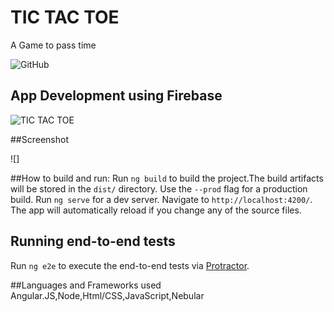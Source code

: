 # TIC TAC TOE
A Game to pass time

![GitHub](https://img.shields.io/github/license/sahilkargutkar/TIC-TAC-TOE-)


## App Development using Firebase
![TIC TAC TOE ](https://tic-tac-toe-6dfcb.web.app/)

##Screenshot

![]

##How to build and run:
Run `ng build` to build the project.The build artifacts will be stored in the `dist/` directory. Use the `--prod` flag for a production build.
Run `ng serve` for a dev server. Navigate to `http://localhost:4200/`. The app will automatically reload if you change any of the source files.

## Running end-to-end tests

Run `ng e2e` to execute the end-to-end tests via [Protractor](http://www.protractortest.org/).

##Languages and Frameworks used
Angular.JS,Node,Html/CSS,JavaScript,Nebular
